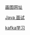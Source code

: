 [画图网址](https://gitmind.cn/)

[Java 面试](https://www.pdai.tech/)

[kafka学习](https://www.orchome.com/5)